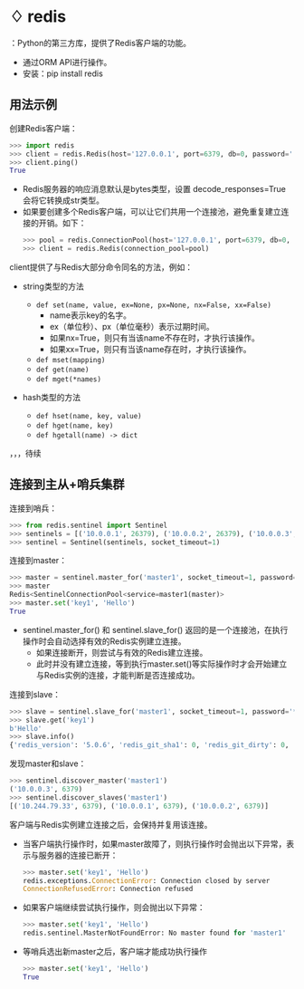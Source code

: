 # ♢ redis

：Python的第三方库，提供了Redis客户端的功能。
- 通过ORM API进行操作。
- 安装：pip install redis

## 用法示例

创建Redis客户端：
```python
>>> import redis
>>> client = redis.Redis(host='127.0.0.1', port=6379, db=0, password='', decode_responses=True)
>>> client.ping()
True
```
- Redis服务器的响应消息默认是bytes类型，设置 decode_responses=True 会将它转换成str类型。
- 如果要创建多个Redis客户端，可以让它们共用一个连接池，避免重复建立连接的开销。如下：
    ```python
    >>> pool = redis.ConnectionPool(host='127.0.0.1', port=6379, db=0, password='', decode_responses=True)
    >>> client = redis.Redis(connection_pool=pool)
    ```

client提供了与Redis大部分命令同名的方法，例如：

- string类型的方法
  - `def set(name, value, ex=None, px=None, nx=False, xx=False)`
    - name表示key的名字。
    - ex（单位秒）、px（单位毫秒）表示过期时间。
    - 如果nx=True，则只有当该name不存在时，才执行该操作。
    - 如果xx=True，则只有当该name存在时，才执行该操作。
  - `def mset(mapping)`
  - `def get(name)`
  - `def mget(*names)`
  
- hash类型的方法
  - `def hset(name, key, value)`
  - `def hget(name, key)`
  - `def hgetall(name) -> dict`

，，，待续



## 连接到主从+哨兵集群

连接到哨兵：
```python
>>> from redis.sentinel import Sentinel
>>> sentinels = [('10.0.0.1', 26379), ('10.0.0.2', 26379), ('10.0.0.3', 26379)]
>>> sentinel = Sentinel(sentinels, socket_timeout=1)
```

连接到master：
```python
>>> master = sentinel.master_for('master1', socket_timeout=1, password='******', db=0)
>>> master
Redis<SentinelConnectionPool<service=master1(master)>
>>> master.set('key1', 'Hello')
True
```
- sentinel.master_for() 和 sentinel.slave_for() 返回的是一个连接池，在执行操作时会自动选择有效的Redis实例建立连接。
  - 如果连接断开，则尝试与有效的Redis建立连接。
  - 此时并没有建立连接，等到执行master.set()等实际操作时才会开始建立与Redis实例的连接，才能判断是否连接成功。

连接到slave：
```python
>>> slave = sentinel.slave_for('master1', socket_timeout=1, password='******', db=0)
>>> slave.get('key1')
b'Hello'
>>> slave.info()
{'redis_version': '5.0.6', 'redis_git_sha1': 0, 'redis_git_dirty': 0, ...}
```

发现master和slave：
```python
>>> sentinel.discover_master('master1')
('10.0.0.3', 6379)
>>> sentinel.discover_slaves('master1')
[('10.244.79.33', 6379), ('10.0.0.1', 6379), ('10.0.0.2', 6379)]
```

客户端与Redis实例建立连接之后，会保持并复用该连接。
- 当客户端执行操作时，如果master故障了，则执行操作时会抛出以下异常，表示与服务器的连接已断开：

  ```python
  >>> master.set('key1', 'Hello')
  redis.exceptions.ConnectionError: Connection closed by server
  ConnectionRefusedError: Connection refused
  ```

- 如果客户端继续尝试执行操作，则会抛出以下异常：

  ```python
  >>> master.set('key1', 'Hello')
  redis.sentinel.MasterNotFoundError: No master found for 'master1'
  ```

- 等哨兵选出新master之后，客户端才能成功执行操作

  ```python
  >>> master.set('key1', 'Hello')
  True
  ```
